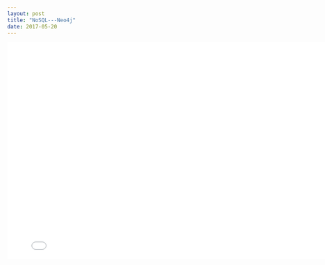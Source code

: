 ```yaml
---
layout: post
title: "NoSQL---Neo4j"
date: 2017-05-20
---
```

<iframe src="//slides.com/flying3615/nosql/embed" width="800" height="500" scrolling="no" frameborder="0" webkitallowfullscreen mozallowfullscreen allowfullscreen></iframe>

